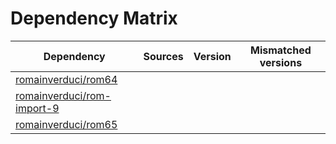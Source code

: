 # Dependency Matrix

Dependency | Sources | Version | Mismatched versions
---------- | ------- | ------- | -------------------
[romainverduci/rom64](https://github.com/romainverduci/rom64.git) |  | []() | 
[romainverduci/rom-import-9](https://github.com/romainverduci/rom-import-9.git) |  | []() | 
[romainverduci/rom65](https://github.com/romainverduci/rom65.git) |  | []() | 
